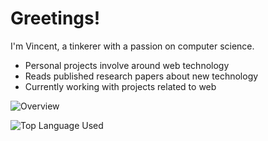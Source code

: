 # Greetings! 

I'm Vincent, a tinkerer with  a passion on computer science.

- Personal projects involve around web technology
- Reads published research papers about new technology
- Currently working with projects related to web

<p>
<img src="http://github-profile-summary-cards.vercel.app/api/cards/most-commit-language?username={vinz009}&theme={github}" alt="Overview">
</p>
<p>
<img src="http://github-profile-summary-cards.vercel.app/api/cards/repos-per-language?username={vinz009}&theme={github}" alt="Top Language Used">
</p>
